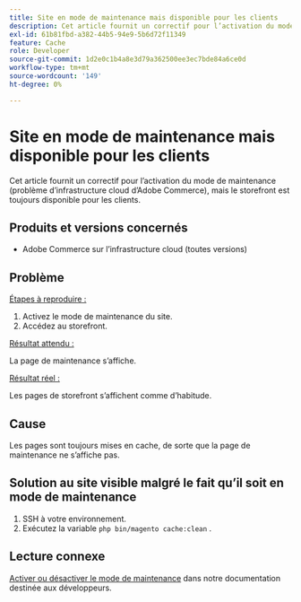 ```yaml
---
title: Site en mode de maintenance mais disponible pour les clients
description: Cet article fournit un correctif pour l’activation du mode de maintenance (problème d’infrastructure cloud d’Adobe Commerce), mais le storefront est toujours disponible pour les clients.
exl-id: 61b81fbd-a382-44b5-94e9-5b6d72f11349
feature: Cache
role: Developer
source-git-commit: 1d2e0c1b4a8e3d79a362500ee3ec7bde84a6ce0d
workflow-type: tm+mt
source-wordcount: '149'
ht-degree: 0%

---
```


# Site en mode de maintenance mais disponible pour les clients

Cet article fournit un correctif pour l’activation du mode de maintenance (problème d’infrastructure cloud d’Adobe Commerce), mais le storefront est toujours disponible pour les clients.

## Produits et versions concernés

* Adobe Commerce sur l’infrastructure cloud (toutes versions)

## Problème

<u>Étapes à reproduire :</u>

1. Activez le mode de maintenance du site.
1. Accédez au storefront.

<u>Résultat attendu :</u>

La page de maintenance s’affiche.

<u>Résultat réel :</u>

Les pages de storefront s’affichent comme d’habitude.

## Cause

Les pages sont toujours mises en cache, de sorte que la page de maintenance ne s’affiche pas.

## Solution au site visible malgré le fait qu’il soit en mode de maintenance

1. SSH à votre environnement.
1. Exécutez la variable `php bin/magento cache:clean` .

## Lecture connexe

[Activer ou désactiver le mode de maintenance](https://devdocs.magento.com/guides/v2.3/install-gde/install/cli/install-cli-subcommands-maint.html) dans notre documentation destinée aux développeurs.
